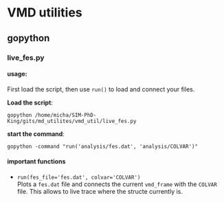 # VMD utilities

## gopython

### live_fes.py
#### usage:
First load the script, then use ``run()`` to load and connect your files.

**Load the script**:
```
gopython /home/micha/SIM-PhD-King/gits/md_utilites/vmd_util/live_fes.py
```

**start the command**:
```
gopython -command "run('analysis/fes.dat', 'analysis/COLVAR')"
```

#### important functions

* `run(fes_file='fes.dat', colvar='COLVAR')` <br>
    Plots a `fes.dat` file and
    connects the current ``vmd_frame`` with the ``COLVAR`` file.
    This allows to live trace where the structe currently is.
